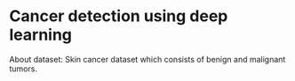 # Cancer detection using deep learning
About dataset: Skin cancer dataset which consists of benign and malignant tumors.
